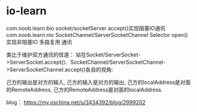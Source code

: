 # io-learn
com.noob.learn.bio  socket/socketServer accept()实现阻塞IO通讯
com.noob.learn.nio  SocketChannel/ServerSocketChannel Selector open() 实现非阻塞IO 多路复用 通讯 

<p>
类比于维护双方通讯的信道：
站在Socket/ServerSocket->ServerSocket.accept()、SocketChannel/ServerSocketChannel->ServerSocketChannel.accept()各自的视角:
<p>己方的输出是对方的输入, 己方的输入是对方的输出; 己方的localAddress是对面的RemoteAddress, 己方的RemoteAddress是对面的localAddress.

blog：
https://my.oschina.net/u/3434392/blog/2999202